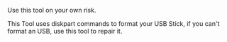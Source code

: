 Use this tool on your own risk.

This Tool uses diskpart commands to format your USB Stick, if you can't format an USB, use this tool to repair it.
